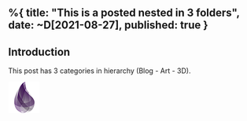 %{
    title: "This is a posted nested in 3 folders",
    date: ~D[2021-08-27],
    published: true
}
---

## Introduction

This post has 3 categories in hierarchy (Blog - Art - 3D).

![](../../../static/logo.png)